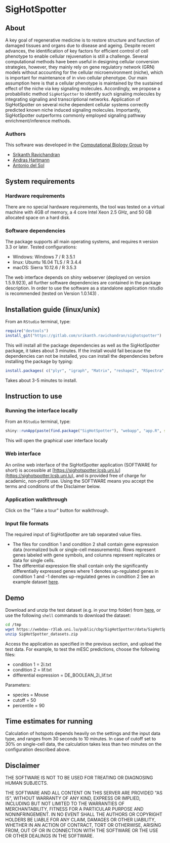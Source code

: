 # SigHotSpotter

## About

A key goal of regenerative medicine is to restore structure and function of damaged tissues and organs due to disease and ageing. Despite recent advances, the identification of key factors for efficient control of cell phenotype to enable cellular rejuvenation is still a challenge. 
Several computational methods have been useful in designing cellular conversion strategies, however, they mainly rely on gene regulatory network (GRN) models without accounting for the cellular microenvironment (niche), which is important for maintenance of in vivo cellular phenotype.
Our main assumption here is that a cellular phenotype is maintained by the sustained effect of the niche via key signaling molecules. Accordingly, we propose a probabilistic method `SigHotSpotter` to identify such signaling molecules by integrating signaling and transcriptional networks.
Application of SigHotSpotter on several niche dependent cellular systems correctly predicted known niche induced signaling molecules. Importantly, SigHotSpotter outperforms commonly employed signaling pathway enrichment/inference methods.

### Authors

This software was developed in the [Computational Biology Group](https://wwwfr.uni.lu/lcsb/research/computational_biology) by
- [Srikanth Ravichandran](https://wwwen.uni.lu/lcsb/people/srikanth_ravichandran)
- [Andras Hartmann](https://wwwfr.uni.lu/lcsb/people/andras_hartmann)
- [Antonio del Sol](https://wwwfr.uni.lu/lcsb/people/antonio_del_sol_mesa)

## System requirements 
### Hardware requirements
There are no special hardware requirements, the tool was tested on a virtual machine with 4GB of memory, a 4 core Intel Xeon 2.5 GHz, and 50 GB allocated space on a hard disk. 

### Software dependencies
The package supports all main operating systems, and requires `R` version 3.3 or later. Tested configurations:
- Windows: Windows 7 / R 3.5.1
- linux: Ubuntu 16.04 TLS / R 3.4.4
- macOS: Sierra 10.12.6 / R 3.5.3

The web interface depends on shiny webserver (deployed on version 1.5.9.923), all further software dependencies are contained in the package description. In order to use the software as a standalone application rstudio is recommended (tested on Version 1.0.143) .

## Installation guide (linux/unix)
From an `RStudio` terminal, type: 

```R
require("devtools")
install_git("https://gitlab.com/srikanth.ravichandran/sighotspotter")
```

This will install all the package dependencies as well as the SigHotSpotter package, it takes about 3 minutes.
If the install would fail because the dependencies can not be installed, you can install the dependencies before installing the package by typing:
```R
install.packages( c("plyr", "igraph", "Matrix", "reshape2", "RSpectra", "dplyr", "snow", "shiny", "DT", "shinyjs", "shinythemes", "shinyBS", "rintrojs", "openxlsx", "markdown", "visNetwork") )
```
Takes about 3-5 minutes to install.


## Instruction to use

### Running the interface locally

From an `RStudio` terminal, type: 

```R
shiny::runApp(paste(find.package("SigHotSpotter"), "webapp", "app.R", sep = .Platform$file.sep))
```

This will open the graphical user interface locally

### Web interface
An online web interface of the SigHotSpotter application (SOFTWARE for short) is accessible at
[https://sighotspotter.lcsb.uni.lu](https://sighotspotter.lcsb.uni.lu), and is provided free of charge for academic, non-profit use.
Using the SOFTWARE means you accept the terms and conditions of the Disclaimer below.

### Application walkthrough

Click on the "Take a tour" button for walkthrough.

### Input file formats

The required input of SigHotSpotter are tab separated value files. 
- The files for condition 1 and condition 2 shall contain gene expression data (normalized bulk or single-cell measurements).
Rows represent genes labeled with gene symbols, and columns represent replicates or data for single cells.
- The differential expression file shall contain only the significantly differentially expressed genes where 1 denotes up-regulated genes in condition 1 and -1 denotes up-regulated genes in condition 2
See an example dataset
<a href="https://webdav-r3lab.uni.lu/public/cbg/SigHotSpotter/data/SigHotSpotter_datasets.zip" target="_blank">here</a>.

## Demo

Download and unzip the test dataset (e.g. in your tmp folder) from <a href="https://webdav-r3lab.uni.lu/public/cbg/SigHotSpotter/data/SigHotSpotter_datasets.zip" target="_blank">here</a>, or use the following `shell` commands to download the dataset:

```bash
cd /tmp
wget https://webdav-r3lab.uni.lu/public/cbg/SigHotSpotter/data/SigHotSpotter_datasets.zip
unzip SigHotSpotter_datasets.zip
```
Access the application as specified in the previous section, and upload the test data.
For example, to test the mESC predictions, choose the following files:
- condition 1 = 2i.txt
- condition 2 = lif.txt
- differential expression = DE_BOOLEAN_2i_lif.txt

Parameters:
- species = Mouse
- cutoff = 50
- percentile = 90

## Time estimates for running

Calculation of hotspots depends heavily on the settings and the input data type, and ranges from 30 seconds to 10 minutes. In case of cutoff set to 30% on single-cell data, the calculation takes less than two minutes on the configuration described above.


## Disclaimer

THE SOFTWARE IS NOT TO BE USED FOR TREATING OR DIAGNOSING HUMAN SUBJECTS.

THE SOFTWARE AND ALL CONTENT ON THIS SERVER ARE PROVIDED "AS IS", WITHOUT WARRANTY OF ANY KIND, EXPRESS OR IMPLIED, INCLUDING BUT NOT LIMITED TO THE WARRANTIES OF MERCHANTABILITY, FITNESS FOR A PARTICULAR PURPOSE AND NONINFRINGEMENT. IN NO EVENT SHALL THE AUTHORS OR COPYRIGHT HOLDERS BE LIABLE FOR ANY CLAIM, DAMAGES OR OTHER LIABILITY, WHETHER IN AN ACTION OF CONTRACT, TORT OR OTHERWISE, ARISING FROM, OUT OF OR IN CONNECTION WITH THE SOFTWARE OR THE USE OR OTHER DEALINGS IN THE SOFTWARE.
